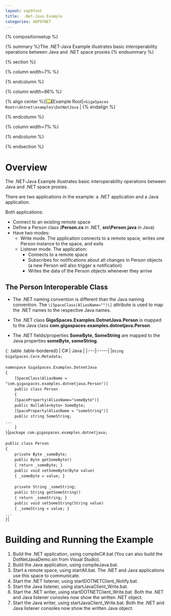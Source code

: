 ```yaml
---
layout: xap97net
title:  .Net-Java Example
categories: XAP97NET
---
```


{% compositionsetup %}

{% summary %}The .NET-Java  Example illustrates basic interoperability operations between Java and .NET space proxies.{% endsummary %}

{% section %}

{% column width=7% %}

{% endcolumn %}

{% column width=86% %}

{% align center %}\|![wiki_icon_folder.gif](/attachment_files/xap97net/wiki_icon_folder.gif)\|Example Root\|`<GigaSpaces Root>\dotnet\examples\DotNetJava` \|
{% endalign %}

{% endcolumn %}

{% column width=7% %}

{% endcolumn %}

{% endsection %}

# Overview

The .NET-Java  Example illustrates basic interoperability operations between Java and .NET space proxies.

There are two applications in the example: a .NET application and a Java application.

Both applications:

- Connect to an existing remote space
- Define a Person class (**Person.cs** in .NET, **src\Person.java** in Java)
- Have two modes:
    - Write mode. The application connects to a remote space, writes one Person instance to the space, and exits
    - Listener mode. The application:
        - Connects to a remote space
        - Subscribes for notifications about all changes in Person objects (a new Person will also trigger a notification)
        - Writes the data of the Person objects whenever they arrive

## The Person Interoperable Class

- The .NET naming convention is different than the Java naming convention.
The `\[SpaceClass(AliasName="")\]` attribute is used to map the .NET names to the respective Java names.

- The .NET class **GigaSpaces.Examples.DotnetJava.Person** is mapped to the Java class **com.gigaspaces.examples.dotnetjava.Person**.

- The .NET fields/properties **SomeByte, SomeString** are mapped to the Java properties **someByte, someString**.

{: .table .table-bordered}
| C# | Java |
|:---|:-----|
|`Using GigaSpaces.Core.Metadata;`<br/><br/>`namespace GigaSpaces.Examples.DotnetJava`<br/>`{`<br/>`    [SpaceClass(AliasName = "com.gigaspaces.examples.dotnetjava.Person")]`<br/>`    public class Person`<br/>`    {`<br/>`    [SpaceProperty(AliasName="someByte")]`<br/>`    public Nullable<byte> SomeByte;`<br/>`    [SpaceProperty(AliasName = "someString")]`<br/>`    public string SomeString;`<br/>`...`<br/>`    }`<br/>`}`|`package com.gigaspaces.examples.dotnetjava;`<br/><br/>`public class Person`<br/>`{`<br/>`    private Byte _someByte;`<br/>`    public Byte getSomeByte()`<br/>`    { return _someByte; }`<br/>`    public void setSomeByte(Byte value)`<br/>`    { _someByte = value; }`<br/><br/>`    private String _someString;`<br/>`    public String getSomeString()`<br/>`    { return _someString; }`<br/>`    public void setSomeString(String value)`<br/>`    { _someString = value; }`<br/>`...`<br/>`}`|

# Building and Running the Example

1. Build the .NET application, using compileC#.bat (You can also build the DotNetJavaDemo.sln from Visual Studio).
2. Build the Java application, using compileJava.bat.
3. Start a remote space, using startAll.bat. The .NET and Java applications use this space to communicate.
4. Start the .NET listener, using startDOTNETClient_Notify.bat.
5. Start the Java listener, using startJavaClient_Write.bat.
6. Start the .NET writer, using startDOTNETClient_Write.bat. Both the .NET and Java listener consoles now show the written .NET object.
7. Start the Java writer, using startJavaClient_Write.bat. Both the .NET and Java listener consoles now show the written Java object.
